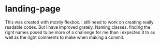 # landing-page
This was created with mostly flexbox.
i still need to work on creating really readable codes. But i have improved grately.
Naming classes. finding the right names posed to be more of a challenge for me than i expected it to as well as the right comments to make when making a commit.